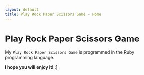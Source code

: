 ```yaml
---
layout: default
title: Play Rock Paper Scissors Game - Home
---
```


# Play Rock Paper Scissors Game

My `Play Rock Paper Scissors Game` is programmed in the Ruby programming language.

**I hope you will enjoy it! :\]**
